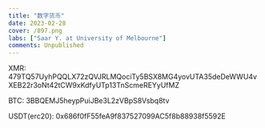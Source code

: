 ```yaml
---
title: "数字货币"
date: 2023-02-28
cover: /897.png
labs: ["Saar Y. at University of Melbourne"]
comments: Unpublished
---
```


XMR:
479TQ57UyhPQQLX72zQVJRLMQociTy5BSX8MG4yovUTA35deDeWWU4vXEB22r3oNt42tCW9xKdfyUTp13TnScmeREYyUfMZ

BTC:
3BBQEMJ5heypPuiJBe3L2zVBpS8Vsbq8tv

USDT(erc20):
0x686f0fF55feA9f837527099AC5f8b88938f5592E


